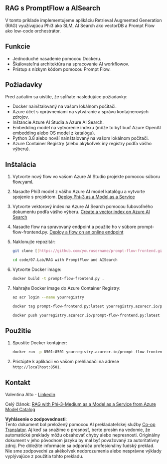 <!--
CO_OP_TRANSLATOR_METADATA:
{
  "original_hash": "8ec74e4a49934dad78bc52dcb898359c",
  "translation_date": "2025-05-09T05:14:40+00:00",
  "source_file": "code/07.Lab/RAG_with_PromptFlow_and_AISearch/README.md",
  "language_code": "sk"
}
-->
## RAG s PromptFlow a AISearch

V tomto príklade implementujeme aplikáciu Retrieval Augmented Generation (RAG) využívajúcu Phi3 ako SLM, AI Search ako vectorDB a Prompt Flow ako low-code orchestrátor.

## Funkcie

- Jednoduché nasadenie pomocou Dockeru.
- Škálovateľná architektúra na spracovanie AI workflowov.
- Prístup s nízkym kódom pomocou Prompt Flow.

## Požiadavky

Pred začatím sa uistite, že spĺňate nasledujúce požiadavky:

- Docker nainštalovaný na vašom lokálnom počítači.
- Azure účet s oprávneniami na vytváranie a správu kontajnerových zdrojov.
- Inštancie Azure AI Studia a Azure AI Search.
- Embedding model na vytvorenie indexu (môže to byť buď Azure OpenAI embedding alebo OS model z katalógu).
- Python 3.8 alebo novší nainštalovaný na vašom lokálnom počítači.
- Azure Container Registry (alebo akýkoľvek iný registry podľa vášho výberu).

## Inštalácia

1. Vytvorte nový flow vo vašom Azure AI Studio projekte pomocou súboru flow.yaml.
2. Nasadte Phi3 model z vášho Azure AI model katalógu a vytvorte spojenie s projektom. [Deploy Phi-3 as a Model as a Service](https://learn.microsoft.com/azure/machine-learning/how-to-deploy-models-phi-3?view=azureml-api-2&tabs=phi-3-mini)
3. Vytvorte vektorový index na Azure AI Search pomocou ľubovoľného dokumentu podľa vášho výberu. [Create a vector index on Azure AI Search](https://learn.microsoft.com/azure/search/search-how-to-create-search-index?tabs=portal)
4. Nasadte flow na spravovaný endpoint a použite ho v súbore prompt-flow-frontend.py. [Deploy a flow on an online endpoint](https://learn.microsoft.com/azure/ai-studio/how-to/flow-deploy)
5. Naklonujte repozitár:

    ```sh
    git clone [[https://github.com/yourusername/prompt-flow-frontend.git](https://github.com/microsoft/Phi-3CookBook.git)](https://github.com/microsoft/Phi-3CookBook.git)
    
    cd code/07.Lab/RAG with PromptFlow and AISearch
    ```

6. Vytvorte Docker image:

    ```sh
    docker build -t prompt-flow-frontend.py .
    ```

7. Nahrajte Docker image do Azure Container Registry:

    ```sh
    az acr login --name yourregistry
    
    docker tag prompt-flow-frontend.py:latest yourregistry.azurecr.io/prompt-flow-frontend.py:latest
    
    docker push yourregistry.azurecr.io/prompt-flow-frontend.py:latest
    ```

## Použitie

1. Spustite Docker kontajner:

    ```sh
    docker run -p 8501:8501 yourregistry.azurecr.io/prompt-flow-frontend.py:latest
    ```

2. Pristúpte k aplikácii vo vašom prehliadači na adrese `http://localhost:8501`.

## Kontakt

Valentina Alto - [Linkedin](https://www.linkedin.com/in/valentina-alto-6a0590148/)

Celý článok: [RAG with Phi-3-Medium as a Model as a Service from Azure Model Catalog](https://medium.com/@valentinaalto/rag-with-phi-3-medium-as-a-model-as-a-service-from-azure-model-catalog-62e1411948f3)

**Vyhlásenie o zodpovednosti**:  
Tento dokument bol preložený pomocou AI prekladateľskej služby [Co-op Translator](https://github.com/Azure/co-op-translator). Aj keď sa snažíme o presnosť, berte prosím na vedomie, že automatické preklady môžu obsahovať chyby alebo nepresnosti. Originálny dokument v jeho pôvodnom jazyku by mal byť považovaný za autoritatívny zdroj. Pre dôležité informácie sa odporúča profesionálny ľudský preklad. Nie sme zodpovední za akékoľvek nedorozumenia alebo nesprávne výklady vyplývajúce z použitia tohto prekladu.